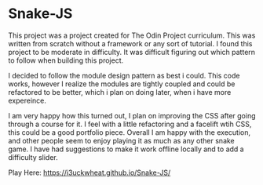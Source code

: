 # Snake-JS

This project was a project created for The Odin Project curriculum. This was written from scratch without a framework or any sort of tutorial.
I found this project to be moderate in difficulty. It was difficult figuring out which pattern to follow when building this project.

I decided to follow the module design pattern as best i could. This code works, however I realize the modules are tightly coupled
and could be refactored to be better, which i plan on doing later, when i have more expereince.

I am very happy how this turned out, I plan on improving the CSS after going through a course for it. I feel with a little
refactoring and a facelift wtih CSS, this could be a good portfolio piece. Overall I am happy with the execution, and other people seem to enjoy playing it as much as any other snake game. I have had suggestions to make it work offline locally and to add a difficulty slider.

Play Here: https://i3uckwheat.github.io/Snake-JS/
